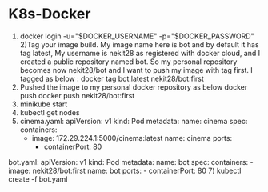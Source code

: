 # K8s-Docker
1) docker login -u="$DOCKER_USERNAME" -p="$DOCKER_PASSWORD"
2)Tag your image build.
My image name here is bot and by default it has tag latest, My username is nekit28 as registered with docker cloud, and I created a public repository named bot.
So my personal repository becomes now nekit28/bot and I want to push my image with tag first.
I tagged as below :
docker tag bot:latest nekit28/bot:first
3) Pushed the image to my personal docker repository as below
docker push docker push nekit28/bot:first
4) minikube start
5) kubectl get nodes
6) cinema.yaml:
apiVersion: v1
kind: Pod
metadata:
  name: cinema
spec:
  containers:
    - image: 172.29.224.1:5000/cinema:latest
      name: cinema
      ports:
        - containerPort: 80

bot.yaml:
apiVersion: v1
kind: Pod
metadata:
  name: bot
spec:
  containers:
    - image: nekit28/bot:first
      name: bot
      ports:
        - containerPort: 80
7) kubectl create -f bot.yaml
